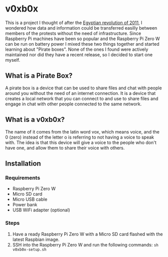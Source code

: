 # v0xb0x
This is a project I thought of after the [Egyptian revolution of 2011](https://en.wikipedia.org/wiki/2011_Egyptian_revolution), I wondered how data and information could be transferred easilly between members of the protests without the need of infrastructure. Since Raspberry Pi machines have been so popular and the Raspberry Pi Zero W can be run on battery power I mixed these two things together and started learning about "Pirate boxes".
None of the ones I found were actively maintained nor did they have a recent release, so I decided to start one myself.

## What is a Pirate Box?
A pirate box is a device that can be used to share files and chat with people around you without the need of an internet connection. It is a device that creates a local network that you can connect to and use to share files and engage in chat with other people connected to the same network.

## What is a v0xb0x?
The name of it comes from the latin word vox, which means voice, and the 0 (zero) instead of the letter o is referring to not having a voice to speak with. The idea is that this device will give a voice to the people who don't have one, and allow them to share their voice with others.

## Installation
### Requirements
- Raspberry Pi Zero W
- Micro SD card
- Micro USB cable
- Power bank
- USB WiFi adapter (optional)

### Steps
1. Have a ready Raspberry Pi Zero W with a Micro SD card flashed with the latest Raspbian image.
2. SSH into the Raspberry Pi Zero W and run the following commands:
```sh v0xb0x-setup.sh```

